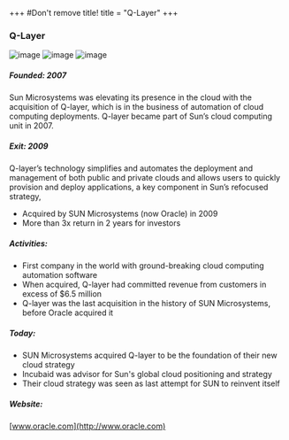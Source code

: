 +++
#Don't remove title!
title = "Q-Layer"
+++
### Q-Layer

![image](img/logo-qlayer.jpg) ![image](img/logo-oracle.jpg) ![image](img/logo-oraclesun.jpg)

##### Founded: 2007

Sun Microsystems was elevating its presence in the cloud with the acquisition of Q-layer, which is in the business of automation of cloud computing deployments. Q-layer became part of Sun’s cloud computing unit in 2007.

##### Exit: 2009

Q-layer’s technology simplifies and automates the deployment and management of both public and private clouds and allows users to quickly provision and deploy applications, a key component in Sun’s refocused strategy,
-   Acquired by SUN Microsystems (now Oracle) in 2009
-   More than 3x return in 2 years for investors

##### Activities:

-   First company in the world with ground-breaking cloud computing automation software
-   When acquired, Q-layer had committed revenue from customers in excess of $6.5 million
-   Q-layer was the last acquisition in the history of SUN Microsystems, before Oracle acquired it

##### Today:

-   SUN Microsystems acquired Q-layer to be the foundation of their new cloud strategy
-   Incubaid was advisor for Sun's global cloud positioning and strategy
-   Their cloud strategy was seen as last attempt for SUN to reinvent itself

##### Website:

[www.oracle.com](http://www.oracle.com)
